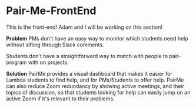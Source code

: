 # Pair-Me-FrontEnd

This is the front-end! Adam and I will be working on this section!

**Problem**
PMs don't have an easy way to monitor which students need help without sifting through Slack comments. 

Students don't have a straightforward way to match with people to pair-program with on projects.

**Solution**
PairMe provides a visual dashboard that makes it easier for Lambda students to find help, and for PMs/Students to offer help. PairMe can also reduce Zoom redundancy by showing active meetings, and their topics of discussion, so that students looking for help can easily jump on an active Zoom if it's relevant to their problems. 